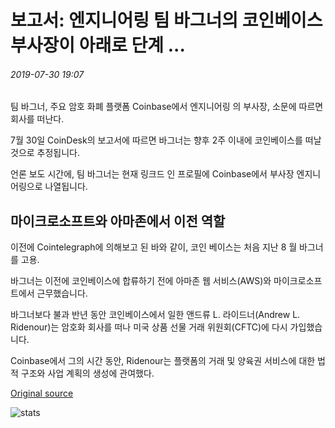 # 보고서: 엔지니어링 팀 바그너의 코인베이스 부사장이 아래로 단계 ...

###### 2019-07-30 19:07

팀 바그너, 주요 암호 화폐 플랫폼 Coinbase에서 엔지니어링 의 부사장, 소문에 따르면 회사를 떠난다.

7월 30일 CoinDesk의 보고서에 따르면 바그너는 향후 2주 이내에 코인베이스를 떠날 것으로 추정됩니다.

언론 보도 시간에, 팀 바그너는 현재 링크드 인 프로필에 Coinbase에서 부사장 엔지니어링으로 나열됩니다.

## 마이크로소프트와 아마존에서 이전 역할

이전에 Cointelegraph에 의해보고 된 바와 같이, 코인 베이스는 처음 지난 8 월 바그너를 고용.

바그너는 이전에 코인베이스에 합류하기 전에 아마존 웹 서비스(AWS)와 마이크로소프트에서 근무했습니다.

바그너보다 불과 반년 동안 코인베이스에서 일한 앤드류 L. 라이드너(Andrew L. Ridenour)는 암호화 회사를 떠나 미국 상품 선물 거래 위원회(CFTC)에 다시 가입했습니다.

Coinbase에서 그의 시간 동안, Ridenour는 플랫폼의 거래 및 양육권 서비스에 대한 법적 구조와 사업 계획의 생성에 관여했다.

[Original source](https://cointelegraph.com/news/report-coinbase-vp-of-engineering-tim-wagner-steps-down)

![stats](https://c.statcounter.com/11760860/0/a89fa40b/1/ "stats")